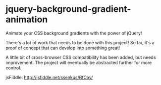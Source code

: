 jquery-background-gradient-animation
====================================

Animate your CSS background gradients with the power of jQuery!


There's a lot of work that needs to be done with this project!
So far, it's a proof of concept that can develop into something great!

A little bit of cross-browser CSS compatibility has been added, but needs improvement.
The project will eventually be abstracted further for more control.

jsFiddle: 
http://jsfiddle.net/ssenkus/BfCav/